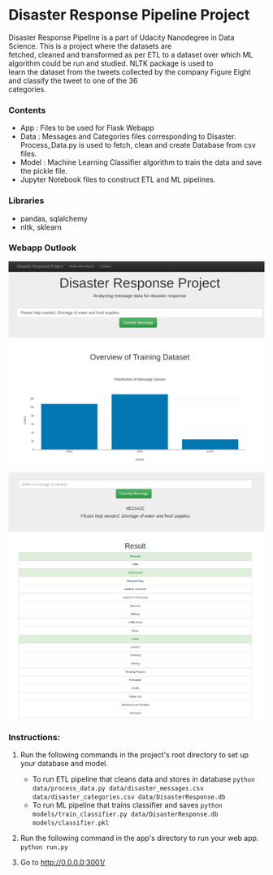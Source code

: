 # Disaster Response Pipeline Project
Disaster Response Pipeline is a part of Udacity Nanodegree in Data Science. This is a project where the datasets are </br>
fetched, cleaned and transformed as per ETL to a dataset over which ML algorithm could be run and studied. NLTK package is used to </br>
learn the dataset from the tweets collected by the company Figure Eight and classify the tweet to one of the 36 </br>
categories.

### Contents
- App : Files to be used for Flask Webapp
- Data : Messages and Categories files corresponding to Disaster. Process_Data.py is used to fetch, clean and create Database from csv files.
- Model : Machine Learning Classifier algorithm to train the data and save the pickle file.
- Jupyter Notebook files to construct ETL and ML pipelines.

### Libraries 
* pandas, sqlalchemy
* nltk, sklearn

### 

### Webapp Outlook
![Main_Page](./app/Pic_Mainpage.png)

![Result](./app/Pic_classify.png)

### Instructions:
1. Run the following commands in the project's root directory to set up your database and model.

    - To run ETL pipeline that cleans data and stores in database
        `python data/process_data.py data/disaster_messages.csv data/disaster_categories.csv data/DisasterResponse.db`
    - To run ML pipeline that trains classifier and saves
        `python models/train_classifier.py data/DisasterResponse.db models/classifier.pkl`

2. Run the following command in the app's directory to run your web app.
    `python run.py`

3. Go to http://0.0.0.0:3001/
